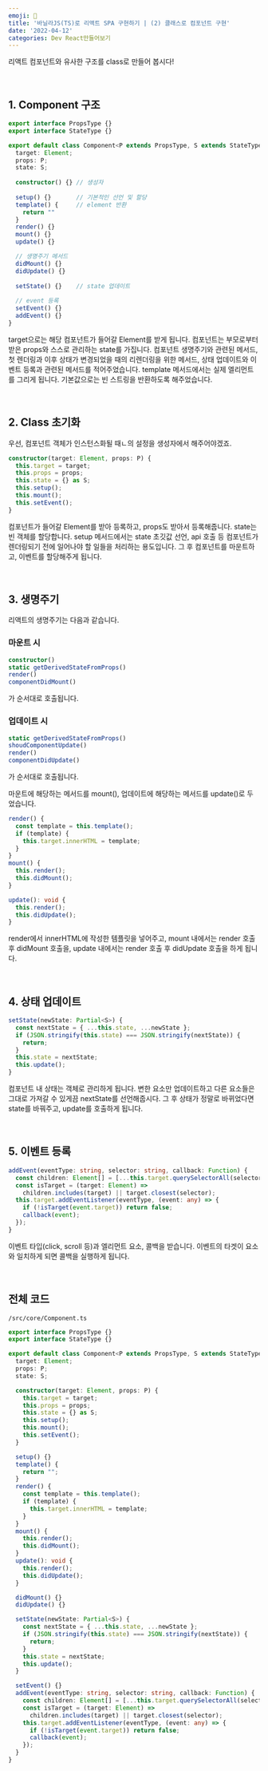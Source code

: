 ```yaml
---
emoji: 🍦
title: '바닐라JS(TS)로 리액트 SPA 구현하기 | (2) 클래스로 컴포넌트 구현'
date: '2022-04-12'
categories: Dev React만들어보기
---
```


리액트 컴포넌트와 유사한 구조를 class로 만들어 봅시다!

&nbsp;

## 1. Component 구조

```ts
export interface PropsType {}
export interface StateType {}

export default class Component<P extends PropsType, S extends StateType> {
  target: Element;
  props: P;
  state: S;
  
  constructor() {} // 생성자
  
  setup() {}       // 기본적인 선언 및 할당
  template() {     // element 반환
    return ""
  }    
  render() {}
  mount() {}
  update() {}

  // 생명주기 메서드
  didMount() {}
  didUpdate() {}
  
  setState() {}    // state 업데이트
  
  // event 등록
  setEvent() {}    
  addEvent() {}
}
```

target으로는 해당 컴포넌트가 들어갈 Element를 받게 됩니다. 컴포넌트는 부모로부터 받은 props와 스스로 관리하는 state를 가집니다. 컴포넌트 생명주기와 관련된 메서드, 첫 렌더링과 이후 상태가 변경되었을 때의 리렌더링을 위한 메서드, 상태 업데이트와 이벤트 등록과 관련된 메서드를 적어주었습니다. template 메서드에서는 실제 엘리먼트를 그리게 됩니다. 기본값으로는 빈 스트링을 반환하도록 해주었습니다.

&nbsp;

## 2. Class 초기화

우선, 컴포넌트 객체가 인스턴스화될 때ㄴ의 설정을 생성자에서 해주어야겠죠.

```ts
constructor(target: Element, props: P) {
  this.target = target;
  this.props = props;
  this.state = {} as S;
  this.setup();
  this.mount();
  this.setEvent();
}
```
컴포넌트가 들어갈 Element를 받아 등록하고, props도 받아서 등록해줍니다. state는 빈 객체를 할당합니다. setup 메서드에서는 state 초깃값 선언, api 호출 등 컴포넌트가 렌더링되기 전에 일어나야 할 일들을 처리하는 용도입니다. 그 후 컴포넌트를 마운트하고, 이벤트를 할당해주게 됩니다.

&nbsp;

## 3. 생명주기

리액트의 생명주기는 다음과 같습니다.

### 마운트 시
```ts
constructor()
static getDerivedStateFromProps()
render()
componentDidMount()
```
가 순서대로 호출됩니다.

### 업데이트 시

```ts
static getDerivedStateFromProps()
shoudComponentUpdate()
render()
componentDidUpdate()
```
가 순서대로 호출됩니다.

마운트에 해당하는 메서드를 mount(), 업데이트에 해당하는 메서드를 update()로 두었습니다.

```ts
render() {
  const template = this.template();
  if (template) {
    this.target.innerHTML = template;
  }
}
mount() {
  this.render();
  this.didMount();
}

update(): void {
  this.render();
  this.didUpdate();
}
```
render에서 innerHTML에 작성한 템플릿을 넣어주고, mount 내에서는 render 호출 후 didMount 호출을, update 내에서는 render 호출 후 didUpdate 호출을 하게 됩니다.

&nbsp;

## 4. 상태 업데이트

```ts
setState(newState: Partial<S>) {
  const nextState = { ...this.state, ...newState };
  if (JSON.stringify(this.state) === JSON.stringify(nextState)) {
    return;
  }
  this.state = nextState;
  this.update();
}
```
컴포넌트 내 상태는 객체로 관리하게 됩니다. 변한 요소만 업데이트하고 다른 요소들은 그대로 가져갈 수 있게끔 nextState를 선언해줍시다. 그 후 상태가 정말로 바뀌었다면 state를 바꿔주고, update를 호출하게 됩니다.

&nbsp;

## 5. 이벤트 등록

```ts
addEvent(eventType: string, selector: string, callback: Function) {
  const children: Element[] = [...this.target.querySelectorAll(selector)];
  const isTarget = (target: Element) =>
    children.includes(target) || target.closest(selector);
  this.target.addEventListener(eventType, (event: any) => {
    if (!isTarget(event.target)) return false;
    callback(event);
  });
}
```
이벤트 타입(click, scroll 등)과 엘리먼트 요소, 콜백을 받습니다. 이벤트의 타겟이 요소와 일치하게 되면 콜백을 실행하게 됩니다.

&nbsp;

## 전체 코드

`/src/core/Component.ts`
```ts
export interface PropsType {}
export interface StateType {}

export default class Component<P extends PropsType, S extends StateType> {
  target: Element;
  props: P;
  state: S;

  constructor(target: Element, props: P) {
    this.target = target;
    this.props = props;
    this.state = {} as S;
    this.setup();
    this.mount();
    this.setEvent();
  }

  setup() {}
  template() {
    return "";
  }
  render() {
    const template = this.template();
    if (template) {
      this.target.innerHTML = template;
    }
  }
  mount() {
    this.render();
    this.didMount();
  }
  update(): void {
    this.render();
    this.didUpdate();
  }

  didMount() {}
  didUpdate() {}

  setState(newState: Partial<S>) {
    const nextState = { ...this.state, ...newState };
    if (JSON.stringify(this.state) === JSON.stringify(nextState)) {
      return;
    }
    this.state = nextState;
    this.update();
  }

  setEvent() {}
  addEvent(eventType: string, selector: string, callback: Function) {
    const children: Element[] = [...this.target.querySelectorAll(selector)];
    const isTarget = (target: Element) =>
      children.includes(target) || target.closest(selector);
    this.target.addEventListener(eventType, (event: any) => {
      if (!isTarget(event.target)) return false;
      callback(event);
    });
  }
}
```